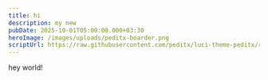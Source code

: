 ```yaml
---
title: hi
description: my new
pubDate: 2025-10-01T05:00:00.000+03:30
heroImage: /images/uploads/peditx-boarder.png
scriptUrl: https://raw.githubusercontent.com/peditx/luci-theme-peditx/refs/heads/main/install.sh
---
```

hey world!
